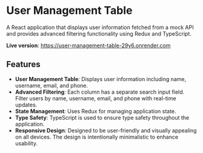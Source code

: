 # User Management Table

A React application that displays user information fetched from a mock API and provides advanced filtering functionality using Redux and TypeScript. 

**Live version**: https://user-management-table-29y6.onrender.com 

## Features

- **User Management Table**: Displays user information including name, username, email, and phone.
- **Advanced Filtering**: Each column has a separate search input field. Filter users by name, username, email, and phone with real-time updates.
- **State Management**: Uses Redux for managing application state.
- **Type Safety**: TypeScript is used to ensure type safety throughout the application.
- **Responsive Design**: Designed to be user-friendly and visually appealing on all devices. The design is intentionally minimalistic to enhance usability.
